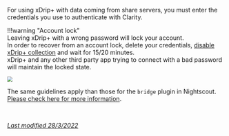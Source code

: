 For using xDrip+ with data coming from share servers, you must enter the credentials you use to authenticate with Clarity.

!!!warning "Account lock"  
    Leaving xDrip+ with a wrong password will lock your account.  
    In order to recover from an account lock, delete your credentials, [disable xDrip+ collection](../datasource/#changing-data-source) and wait for 15/20 minutes.  
    xDrip+ and any other third party app trying to connect with a bad password will maintain the locked state.

<img src="../images/M-S-HDS-DexSh.png" style="zoom:75%;" />

The same guidelines apply than those for the `bridge` plugin in Nightscout. [Please check here for more information](https://nightscout.github.io/troubleshoot/dexcom_bridge/).

</br>

[*Last modified 28/3/2022*](https://github.com/NightscoutFoundation/xDrip/releases/tag/2022.03.27)
